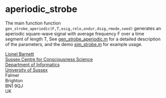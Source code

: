 # aperiodic_strobe

The main function function `gen_strobe_aperiodic(F,T,osig,relo,ondur,dsig,rmode,seed)` generates an aperiodic square-wave signal with average frequency F over a time segment of length T, See [gen_strobe_aperiodic.m](https://github.com/lcbarnett/aperiodic_strobe/blob/main/gen_strobe_aperiodic.m) for a detailed description of the parameters, and the demo [sim_strobe.m](https://github.com/lcbarnett/aperiodic_strobe/blob/main/sim_strobe.m) for example usage.

[Lionel Barnett](http://users.sussex.ac.uk/~lionelb/)  
[Sussex Centre for Consciousness Science](https://www.sussex.ac.uk/research/centres/sussex-centre-for-consciousness-science)  
[Department of Informatics](http://www.sussex.ac.uk/informatics)  
[University of Sussex](http://www.sussex.ac.uk/)  
Falmer  
Brighton  
BN1 9QJ  
UK
